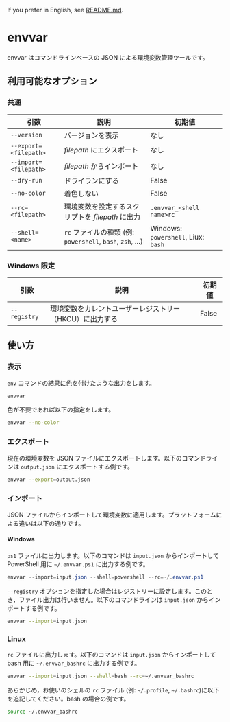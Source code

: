 If you prefer in English, see [README.md](README.md).

# envvar

envvar はコマンドラインベースの JSON による環境変数管理ツールです。

## 利用可能なオプション

### 共通

| 引数                  | 説明                                                       | 初期値                              |
| --------------------- | ---------------------------------------------------------- | ----------------------------------- |
| `--version`           | バージョンを表示                                           | なし                                |
| `--export=<filepath>` | _filepath_ にエクスポート                                  | なし                                |
| `--import=<filepath>` | _filepath_ からインポート                                  | なし                                |
| `--dry-run`           | ドライランにする                                           | False                               |
| `--no-color`          | 着色しない                                                 | False                               |
| `--rc=<filepath>`     | 環境変数を設定するスクリプトを _filepath_ に出力           | `.envvar_<shell name>rc`            |
| `--shell=<name>`      | `rc` ファイルの種類 (例: `powershell`, `bash`, `zsh`, ...) | Windows: `powershell`, Liux: `bash` |

### Windows 限定

| 引数         | 説明                                                     | 初期値 |
| ------------ | -------------------------------------------------------- | ------ |
| `--registry` | 環境変数をカレントユーザーレジストリー（HKCU）に出力する | False  |

## 使い方

### 表示

`env` コマンドの結果に色を付けたような出力をします。

```sh
envvar
```

色が不要であれば以下の指定をします。

```sh
envvar --no-color
```

### エクスポート

現在の環境変数を JSON ファイルにエクスポートします。以下のコマンドラインは `output.json` にエクスポートする例です。

```sh
envvar --export=output.json
```

### インポート

JSON ファイルからインポートして環境変数に適用します。プラットフォームによる違いは以下の通りです。

#### Windows

`ps1` ファイルに出力します。以下のコマンドは `input.json` からインポートして PowerShell 用に `~/.envvar.ps1` に出力する例です。

```ps1
envvar --import=input.json --shell=powershell --rc=~/.envvar.ps1
```

`--registry` オプションを指定した場合はレジストリーに設定します。このとき，ファイル出力は行いません。以下のコマンドラインは `input.json` からインポートする例です。

```sh
envvar --import=input.json
```

### Linux

`rc` ファイルに出力します。以下のコマンドは `input.json` からインポートして bash 用に `~/.envvar_bashrc` に出力する例です。

```sh
envvar --import=input.json --shell=bash --rc=~/.envvar_bashrc
```

あらかじめ，お使いのシェルの `rc` ファイル (例: `~/.profile`, `~/.bashrc`)に以下を追記してください。bash の場合の例です。

```sh
source ~/.envvar_bashrc
```
